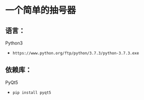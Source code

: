 # 一个简单的抽号器
## 语言：
  Python3
- `https://www.python.org/ftp/python/3.7.3/python-3.7.3.exe`
## 依赖库：
  PyQt5
- `pip install pyqt5`
